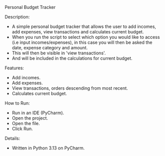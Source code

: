 Personal Budget Tracker

Description:
- A simple personal budget tracker that allows the user to add incomes, add expenses, view transactions and calculates current budget.
- When you run the script to select which option you would like to access (i.e input incomes/expenses), in this case you will then be asked the date, expense category and amount.
- This will then be visible in 'view transactions'.
- And will be included in the calculations for current budget.

Features:
- Add incomes.
- Add expenses.
- View transactions, orders descending from most recent. 
- Calculates current budget.

How to Run:
- Run in an IDE (PyCharm).
- Open the project.
- Open the file.
- Click Run.

Details:
- Written in Python 3.13 on PyCharm.
